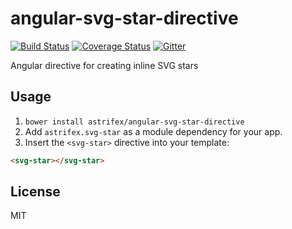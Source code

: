 # angular-svg-star-directive

[![Build Status](https://travis-ci.org/astrifex/angular-svg-star-directive.svg)](https://travis-ci.org/astrifex/angular-svg-star-directive) [![Coverage Status](https://img.shields.io/coveralls/astrifex/angular-svg-star-directive.svg)](https://coveralls.io/r/astrifex/angular-svg-star-directive) [![Gitter](https://badges.gitter.im/Join%20Chat.svg)](https://gitter.im/astrifex/angular-svg-star-directive?utm_source=badge&utm_medium=badge&utm_campaign=pr-badge&utm_content=badge)

Angular directive for creating inline SVG stars

## Usage

1. `bower install astrifex/angular-svg-star-directive`
1. Add `astrifex.svg-star` as a module dependency for your app.
1. Insert the `<svg-star>` directive into your template:
```html
<svg-star></svg-star>
```

## License

MIT
